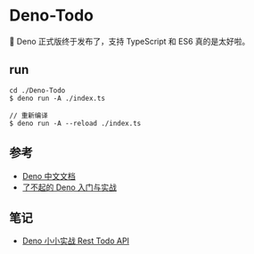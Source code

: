 # Deno-Todo

🦕 Deno 正式版终于发布了，支持 TypeScript 和 ES6 真的是太好啦。

## run

```
cd ./Deno-Todo
$ deno run -A ./index.ts 

// 重新编译
$ deno run -A --reload ./index.ts
```

## 参考

* [Deno 中文文档](https://nugine.github.io/deno-manual-cn/introduction.html)
* [了不起的 Deno 入门与实战](https://juejin.im/post/5ec24dea6fb9a04388076fba)

## 笔记

* [Deno 小小实战 Rest Todo API](https://www.yuque.com/zg_zhang/deno/adp16x)
